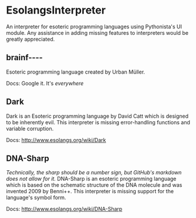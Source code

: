 # EsolangsInterpreter
An interpreter for esoteric programming languages using Pythonista's UI module. Any assistance in adding missing features to interpreters would be greatly appreciated.

## brainf----
Esoteric programming language created by Urban Müller.

Docs: Google it. It's *everywhere*

## Dark
Dark is an Esoteric programming language by David Catt which is designed to be inherently evil. This interpreter is missing error-handling functions and variable corruption.

Docs: http://www.esolangs.org/wiki/Dark

## DNA-Sharp
*Technically, the sharp should be a number sign, but GitHub's markdown does not allow for it.*
DNA-Sharp is an esoteric programming language which is based on the schematic structure of the DNA molecule and was invented 2009 by Benni++. This interpreter is missing support for the language's symbol form.

Docs: http://www.esolangs.org/wiki/DNA-Sharp
